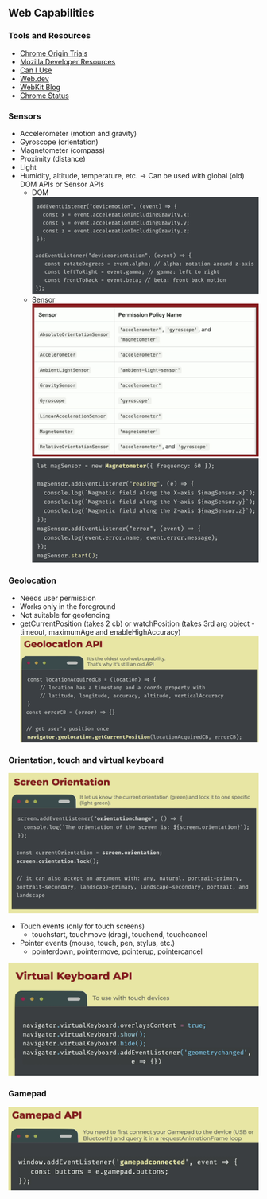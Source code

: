 ## Web Capabilities

### Tools and Resources

- [Chrome Origin Trials](https://developer.chrome.com/origintrials/#/trials/active)
- [Mozilla Developer Resources](https://developer.mozilla.org/)
- [Can I Use](https://caniuse.com/)
- [Web.dev](https://web.dev/)
- [WebKit Blog](https://webkit.org/blog/)
- [Chrome Status](https://www.chromestatus.com/)

### Sensors

- Accelerometer (motion and gravity)
- Gyroscope (orientation)
- Magnetometer (compass)
- Proximity (distance)
- Light
- Humidity, altitude, temperature, etc.
  -> Can be used with global (old) DOM APIs or Sensor APIs
  - DOM
    ![DOM API - example](./images/domSensors.png)
  - Sensor
    ![Sensor API - list of apis](./images/sensorApis.png)
    ![Sensor API - example](./images/sensorsApi.png)

### Geolocation

- Needs user permission
- Works only in the foreground
- Not suitable for geofencing
- getCurrentPosition (takes 2 cb) or watchPosition (takes 3rd arg object - timeout, maximumAge and enableHighAccuracy)
  ![Geolocation API - example](./images/geolocation.png)

### Orientation, touch and virtual keyboard

![Orientation API - example](./images/orientation.png)

- Touch events (only for touch screens)
  - touchstart, touchmove (drag), touchend, touchcancel
- Pointer events (mouse, touch, pen, stylus, etc.)
  - pointerdown, pointermove, pointerup, pointercancel

![Virtual Keyboard API - example](./images/keyboard.png)

### Gamepad

![Gamepad API - example](./images/gamepad.png)
